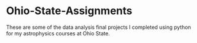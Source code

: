 # Ohio-State-Assignments
These are some of the data analysis final projects I completed using python for my astrophysics courses at Ohio State. 
